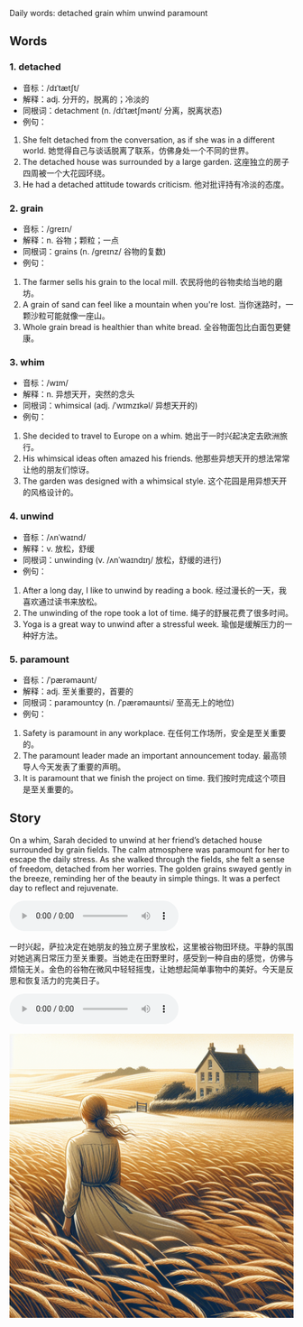 Daily words: detached grain whim unwind paramount

## Words
### 1. detached
- 音标：/dɪˈtætʃt/ <span style="cursor: pointer;" onclick="document.getElementById('audio-player-1').play()"><i class="fas fa-volume-up"></i></span>
<audio id="audio-player-1" src="audios/words/detached.mp3" style="display:none;"></audio>
- 解释：adj. 分开的，脱离的；冷淡的
- 同根词：detachment (n. /dɪˈtætʃmənt/ 分离，脱离状态)
- 例句：
1. She felt detached from the conversation, as if she was in a different world.
她觉得自己与谈话脱离了联系，仿佛身处一个不同的世界。
2. The detached house was surrounded by a large garden.
这座独立的房子四周被一个大花园环绕。
3. He had a detached attitude towards criticism.
他对批评持有冷淡的态度。

### 2. grain
- 音标：/ɡreɪn/ <span style="cursor: pointer;" onclick="document.getElementById('audio-player-2').play()"><i class="fas fa-volume-up"></i></span>
<audio id="audio-player-2" src="audios/words/grain.mp3" style="display:none;"></audio>
- 解释：n. 谷物；颗粒；一点
- 同根词：grains (n. /ɡreɪnz/ 谷物的复数)
- 例句：
1. The farmer sells his grain to the local mill.
农民将他的谷物卖给当地的磨坊。
2. A grain of sand can feel like a mountain when you're lost.
当你迷路时，一颗沙粒可能就像一座山。 
3. Whole grain bread is healthier than white bread.
全谷物面包比白面包更健康。

### 3. whim
- 音标：/wɪm/ <span style="cursor: pointer;" onclick="document.getElementById('audio-player-3').play()"><i class="fas fa-volume-up"></i></span>
<audio id="audio-player-3" src="audios/words/whim.mp3" style="display:none;"></audio>
- 解释：n. 异想天开，突然的念头
- 同根词：whimsical (adj. /ˈwɪmzɪkəl/ 异想天开的)
- 例句：
1. She decided to travel to Europe on a whim.
她出于一时兴起决定去欧洲旅行。
2. His whimsical ideas often amazed his friends.
他那些异想天开的想法常常让他的朋友们惊讶。
3. The garden was designed with a whimsical style.
这个花园是用异想天开的风格设计的。

### 4. unwind
- 音标：/ʌnˈwaɪnd/ <span style="cursor: pointer;" onclick="document.getElementById('audio-player-4').play()"><i class="fas fa-volume-up"></i></span>
<audio id="audio-player-4" src="audios/words/unwind.mp3" style="display:none;"></audio>
- 解释：v. 放松，舒缓
- 同根词：unwinding (v. /ʌnˈwaɪndɪŋ/ 放松，舒缓的进行)
- 例句：
1. After a long day, I like to unwind by reading a book.
经过漫长的一天，我喜欢通过读书来放松。 
2. The unwinding of the rope took a lot of time.
绳子的舒展花费了很多时间。
3. Yoga is a great way to unwind after a stressful week.
瑜伽是缓解压力的一种好方法。

### 5. paramount
- 音标：/ˈpærəmaʊnt/ <span style="cursor: pointer;" onclick="document.getElementById('audio-player-5').play()"><i class="fas fa-volume-up"></i></span>
<audio id="audio-player-5" src="audios/words/paramount.mp3" style="display:none;"></audio>
- 解释：adj. 至关重要的，首要的
- 同根词：paramountcy (n. /ˈpærəmaʊntsi/ 至高无上的地位)
- 例句：
1. Safety is paramount in any workplace.
在任何工作场所，安全是至关重要的。
2. The paramount leader made an important announcement today.
最高领导人今天发表了重要的声明。
3. It is paramount that we finish the project on time.
我们按时完成这个项目是至关重要的。

## Story
On a whim, Sarah decided to unwind at her friend’s detached house surrounded by grain fields. The calm atmosphere was paramount for her to escape the daily stress. As she walked through the fields, she felt a sense of freedom, detached from her worries. The golden grains swayed gently in the breeze, reminding her of the beauty in simple things. It was a perfect day to reflect and rejuvenate.

<audio controls>
  <source src="./audios/story/2024-08-10-english.mp3" type="audio/mpeg">
  你的浏览器不支持音频元素。
</audio>
  

一时兴起，萨拉决定在她朋友的独立房子里放松，这里被谷物田环绕。平静的氛围对她逃离日常压力至关重要。当她走在田野里时，感受到一种自由的感觉，仿佛与烦恼无关。金色的谷物在微风中轻轻摇曳，让她想起简单事物中的美好。今天是反思和恢复活力的完美日子。

<audio controls>
  <source src="./audios/story/2024-08-10-chinese.mp3" type="audio/mpeg">
  你的浏览器不支持音频元素。
</audio>
  

![story](./images/2024-08-10.png)

